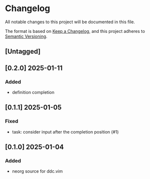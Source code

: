 # Changelog

All notable changes to this project will be documented in this file.

The format is based on [Keep a Changelog](https://keepachangelog.com/en/1.1.0/),
and this project adheres to
[Semantic Versioning](https://semver.org/spec/v2.0.0.html).

## [Untagged]

## [0.2.0] 2025-01-11

### Added

- definition completion

## [0.1.1] 2025-01-05

### Fixed

- task: consider input after the completion position (#1)

## [0.1.0] 2025-01-04

### Added

- neorg source for ddc.vim
